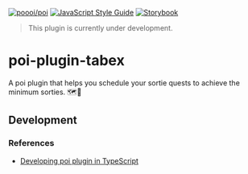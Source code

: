 [![poooi/poi](https://img.shields.io/badge/poooi-poi-ff69b4)](https://poi.moe/)
[![JavaScript Style Guide](https://img.shields.io/badge/code_style-standard-brightgreen.svg)](https://standardjs.com)
[![Storybook](https://raw.githubusercontent.com/storybooks/brand/master/badge/badge-storybook.svg)](https://cow.moe/poi-plugin-tabex/)

> This plugin is currently under development.

# poi-plugin-tabex

A poi plugin that helps you schedule your sortie quests to achieve the minimum sorties. 🗺️📌

## Development
### References
* [Developing poi plugin in TypeScript](https://github.com/poooi/poi/issues/2219)
